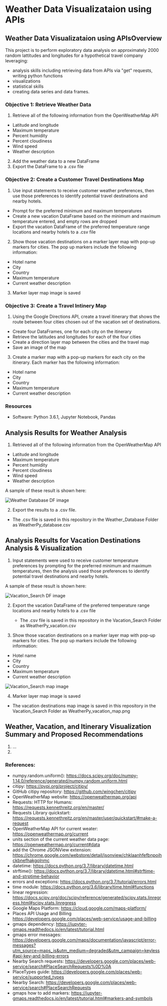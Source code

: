 # Weather Data Visualizataion using APIs

## Weather Data Visualizataion using APIsOverview

This project is to perform exploratory data analysis on approximately 2000 random lattitudes and longitudes for a hypothetical travel company leveraging: 
* analysis skills including retrieving data from APIs via "get" requests, writing python functions
* visualizations
* statistical skills
* creating data series and data frames. 


### Objective 1: Retrieve Weather Data
1. Retrieve all of the following information from the OpenWeatherMap API
  * Latitude and longitude
  * Maximum temperature
  * Percent humidity
  * Percent cloudiness
  * Wind speed
  * Weather description
2. Add the weather data to a new DataFrame
3. Export the DataFrame to a .csv file

### Objective 2: Create a Customer Travel Destinations Map
1. Use input statements to receive customer weather preferences, then use those preferences to identify potential travel destinations and nearby hotels.
  * Prompt for the preferred minimum and maximum temperatures
  * Create a new vacation DataFrame based on the minimum and maximum temperature entered, and empty rows are dropped
  * Export the vacation DataFrame of the preferred temperature range locations and nearby hotels to a .csv file
2. Show those vacation destinations on a marker layer map with pop-up markers for cities. The pop up markers include the following information:
  * Hotel name
  * City
  * Country
  * Maximum temperature
  * Current weather description
3. Marker layer map image is saved

### Objective 3: Create a Travel Intinery Map
1. Using the Google Directions API, create a travel itinerary that shows the route between four cities chosen out of the vacation set of destinations. 
  * Create four DataFrames, one for each city on the itinerary
  * Retrieve the latitudes and longitudes for each of the four cities
  * Create a direction layer map between the cities and the travel map
  * Save an image of the map
3. Create a marker map with a pop-up markers for each city on the itinerary. Each marker has the following information:
  * Hotel name
  * City
  * Country
  * Maximum temperature
  * Current weather description

### Resources
- Software: Python 3.6.1, Jupyter Notebook, Pandas

## Analysis Results for Weather Analysis
1. Retrieved all of the following information from the OpenWeatherMap API
  * Latitude and longitude
  * Maximum temperature
  * Percent humidity
  * Percent cloudiness
  * Wind speed
  * Weather description
 

A sample of these result is shown here:

![Weather Database DF image](/Weather_Database/Weather_Database_DF.png)

2. Export the results to a .csv file. 
  * The .csv file is saved in this repository in the Weather_Database Folder as WeatherPy_database.csv

## Analysis Results for Vacation Destinations Analysis & Visualization
1. Input statements were used to receive customer temperature preferences by prompting for the preferred minimum and maximum temperatures, then the analysis used those preferences to identify potential travel destinations and nearby hotels.

A sample of these result is shown here:

![Vacation_Search DF image](/Vacation_Search/Vacation_Search_DF.png)

2. Export the vacation DataFrame of the preferred temperature range locations and nearby hotels to a .csv file
   * The .csv file is saved in this repository in the Vacation_Search Folder as WeatherPy_vacation.csv

3. Show those vacation destinations on a marker layer map with pop-up markers for cities. The pop up markers include the following information:
  * Hotel name
  * City
  * Country
  * Maximum temperature
  * Current weather description

![Vacation_Search map image](/Vacation_Search/WeatherPy_vacation_map.png)

4. Marker layer map image is saved
 * The vacation destinations map image is saved in this repository in the Vacation_Search Folder as WeatherPy_vacation_map.png
 
## Weather, Vacation, and Itinerary Visualization Summary and Proposed Recommendations
1. ...
2. 


### References:
* numpy.random.uniform(): https://docs.scipy.org/doc/numpy-1.14.0/reference/generated/numpy.random.uniform.html
* citipy: https://pypi.org/project/citipy/
* GitHub citipy repository: https://github.com/wingchen/citipy
* OpenWeatherMap website: https://openweathermap.org/api
* Requests: HTTP for Humans: https://requests.kennethreitz.org/en/master/
* Requests Library quickstart: https://requests.kennethreitz.org/en/master/user/quickstart/#make-a-request
* OpenWeatherMap API for current weater: https://openweathermap.org/current
* units section of the current weather data page: https://openweathermap.org/current#data
* add the Chrome JSONView extension: https://chrome.google.com/webstore/detail/jsonview/chklaanhfefbnpoihckbnefhakgolnmc
* datetime: https://docs.python.org/3.7/library/datetime.html
* strftime(): https://docs.python.org/3.7/library/datetime.html#strftime-and-strptime-behavior
* errors and exceptions: https://docs.python.org/3.7/tutorial/errors.html
* time module: https://docs.python.org/3.6/library/time.html#functions
* linear regression: https://docs.scipy.org/doc/scipy/reference/generated/scipy.stats.linregress.html#scipy.stats.linregress
* Google Maps Platform: https://cloud.google.com/maps-platform/
* Places API Usage and Billing https://developers.google.com/places/web-service/usage-and-billing
* gmaps dependency: https://jupyter-gmaps.readthedocs.io/en/latest/tutorial.html
* gmaps error messages: https://developers.google.com/maps/documentation/javascript/error-messages?utm_source=maps_js&utm_medium=degraded&utm_campaign=keyless#api-key-and-billing-errors
* Nearby Search requests: https://developers.google.com/places/web-service/search#PlaceSearchRequests%0D%0A
* PlaceTypes guide: https://developers.google.com/places/web-service/supported_types
* Nearby Search: https://developers.google.com/places/web-service/search#PlaceSearchRequests
* gmaps how to add markers: https://jupyter-gmaps.readthedocs.io/en/latest/tutorial.html#markers-and-symbols
 
